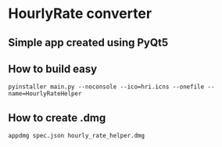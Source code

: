 # HourlyRate converter

## Simple app created using PyQt5

## How to build easy

```
pyinstaller main.py --noconsole --ico=hri.icns --onefile --name=HourlyRateHelper

```

## How to create .dmg
```
appdmg spec.json hourly_rate_helper.dmg

```
